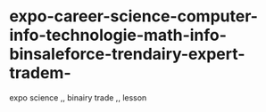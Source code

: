 # expo-career-science-computer-info-technologie-math-info-binsaleforce-trendairy-expert-tradem-
expo science  ,, binairy    trade ,, lesson   
